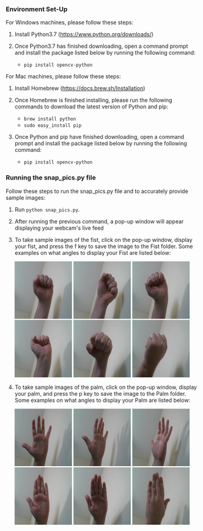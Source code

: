 ### Environment Set-Up

 For Windows machines, please follow these steps:

1. Install Python3.7 (https://www.python.org/downloads/)

2. Once Python3.7 has finished downloading, open a command prompt and install the package listed below by running the following command:
   + `pip install opencv-python`
   

 For Mac machines, please follow these steps:
 
1. Install Homebrew (https://docs.brew.sh/Installation)

2. Once Homebrew is finished installing, please run the following commands to download the latest version of Python and pip:
   + `brew install python`
   + `sudo easy_install pip`
   
3. Once Python and pip have finished downloading, open a command prompt and install the package listed below by running the following command:
   + `pip install opencv-python`
   
### Running the snap_pics.py file

 Follow these steps to run the snap_pics.py file and to accurately provide sample images:

 1. Run `python snap_pics.py`.

 2. After running the previous command, a pop-up window will appear displaying your webcam's live feed
 
 3. To take sample images of the fist, click on the pop-up window, display your fist, and press the f key to save the image to the Fist folder. Some examples on what angles to display your Fist are listed below:
 
 <p align="center">
    <img src="https://raw.githubusercontent.com/codieorberson/samplePictures/master/Fist/fist0.75012501246309651.jpg" width="150" height="150">
    <img src="https://raw.githubusercontent.com/codieorberson/samplePictures/master/Fist/fist0.75012501246309652.jpg" width="150" height="150">
    <img src="https://raw.githubusercontent.com/codieorberson/samplePictures/master/Fist/fist0.75012501246309653.jpg" width="150" height="150">
    <img src="https://raw.githubusercontent.com/codieorberson/samplePictures/master/Fist/fist0.75012501246309654.jpg" width="150" height="150">
    <img src="https://raw.githubusercontent.com/codieorberson/samplePictures/master/Fist/fist0.75012501246309655.jpg" width="150" height="150">
    <img src="https://raw.githubusercontent.com/codieorberson/samplePictures/master/Fist/fist0.75012501246309656.jpg" width="150" height="150">
 </p>
 
 4. To take sample images of the palm, click on the pop-up window, display your palm, and press the p key to save the image to the Palm folder. Some examples on what angles to display your Palm are listed below:
 
 <p align="center">
    <img src="https://raw.githubusercontent.com/codieorberson/samplePictures/master/Palm/palm0.75012501246309651.jpg" width="150" height="150">
    <img src="https://raw.githubusercontent.com/codieorberson/samplePictures/master/Palm/palm0.75012501246309652.jpg" width="150" height="150">
    <img src="https://raw.githubusercontent.com/codieorberson/samplePictures/master/Palm/palm0.75012501246309653.jpg" width="150" height="150">
    <img src="https://raw.githubusercontent.com/codieorberson/samplePictures/master/Palm/palm0.75012501246309654.jpg" width="150" height="150">
    <img src="https://raw.githubusercontent.com/codieorberson/samplePictures/master/Palm/palm0.75012501246309655.jpg" width="150" height="150">
    <img src="https://raw.githubusercontent.com/codieorberson/samplePictures/master/Palm/palm0.75012501246309656.jpg" width="150" height="150">
 </p>  
 
